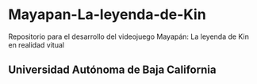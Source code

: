 ﻿# Mayapan-La-leyenda-de-Kin
Repositorio para el desarrollo del videojuego Mayapán: La leyenda de Kin en realidad vitual

## Universidad Autónoma de Baja California
